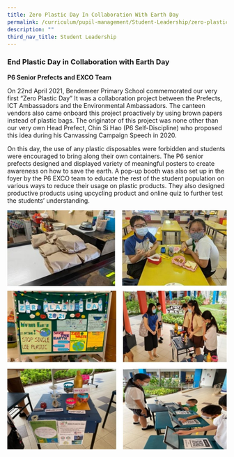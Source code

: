 ```yaml
---
title: Zero Plastic Day In Collaboration With Earth Day
permalink: /curriculum/pupil-management/Student-Leadership/zero-plastic-day-with-earth-day/
description: ""
third_nav_title: Student Leadership
---
```

### End Plastic Day in Collaboration with Earth Day

**P6 Senior Prefects and EXCO Team**  
  
On 22nd April 2021, Bendemeer Primary School commemorated our very first “Zero Plastic Day” It was a collaboration project between the Prefects, ICT Ambassadors and the Environmental Ambassadors. The canteen vendors also came onboard this project proactively by using brown papers instead of plastic bags. The originator of this project was none other than our very own Head Prefect, Chin Si Hao (P6 Self-Discipline) who proposed this idea during his Canvassing Campaign Speech in 2020.

On this day, the use of any plastic disposables were forbidden and students were encouraged to bring along their own containers. The P6 senior prefects designed and displayed variety of meaningful posters to create awareness on how to save the earth. A pop-up booth was also set up in the foyer by the P6 EXCO team to educate the rest of the student population on various ways to reduce their usage on plastic products. They also designed productive products using upcycling product and online quiz to further test the students’ understanding.  
  
![zero plastic.jpg](/images/zero%20plastic.jpg)